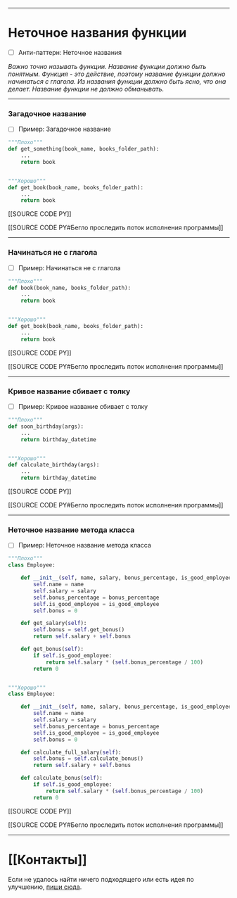 ***
# Неточное названия функции
- [ ] Анти-паттерн: Неточное названия

_Важно точно называть функции.
Название функции должно быть понятным.
Функция - это действие, поэтому название функции должно начинаться с глагола.
Из названия функции должно быть ясно, что она делает.
Название функции не должно обманывать._

***
### Загадочное название
- [ ] Пример: Загадочное название

```python
"""Плохо"""
def get_something(book_name, books_folder_path):
    ...
    return book


"""Хорошо"""
def get_book(book_name, books_folder_path):
    ...
    return book
```

[[SOURCE CODE PY]]

[[SOURCE CODE PY#Бегло проследить поток исполнения программы]]

***
### Начинаться не с глагола
- [ ] Пример: Начинаться не с глагола

```python
"""Плохо"""
def book(book_name, books_folder_path):
    ...
    return book


"""Хорошо"""
def get_book(book_name, books_folder_path):
    ...
    return book
```

[[SOURCE CODE PY]]

[[SOURCE CODE PY#Бегло проследить поток исполнения программы]]

***
### Кривое название сбивает с толку
- [ ] Пример: Кривое название сбивает с толку

```python
"""Плохо"""
def soon_birthday(args):
    ...
    return birthday_datetime


"""Хорошо"""
def calculate_birthday(args):
    ...
    return birthday_datetime
```

[[SOURCE CODE PY]]

[[SOURCE CODE PY#Бегло проследить поток исполнения программы]]

***
### Неточное название метода класса
- [ ] Пример: Неточное название метода класса

```python
"""Плохо"""
class Employee:

    def __init__(self, name, salary, bonus_percentage, is_good_employee):
        self.name = name
        self.salary = salary
        self.bonus_percentage = bonus_percentage
        self.is_good_employee = is_good_employee
        self.bonus = 0

    def get_salary(self):
        self.bonus = self.get_bonus()
        return self.salary + self.bonus

    def get_bonus(self):
        if self.is_good_employee:
            return self.salary * (self.bonus_percentage / 100)
        return 0


"""Хорошо"""
class Employee:

    def __init__(self, name, salary, bonus_percentage, is_good_employee):
        self.name = name
        self.salary = salary
        self.bonus_percentage = bonus_percentage
        self.is_good_employee = is_good_employee
        self.bonus = 0

    def calculate_full_salary(self):
        self.bonus = self.calculate_bonus()
        return self.salary + self.bonus

    def calculate_bonus(self):
        if self.is_good_employee:
            return self.salary * (self.bonus_percentage / 100)
        return 0
```

[[SOURCE CODE PY]]

[[SOURCE CODE PY#Бегло проследить поток исполнения программы]]

***
# [[Контакты]]
Если не удалось найти ничего подходящего или есть идея по улучшению, [пиши сюда](https://github.com/jmuriki/WorthGrid/wiki/Контакты).
